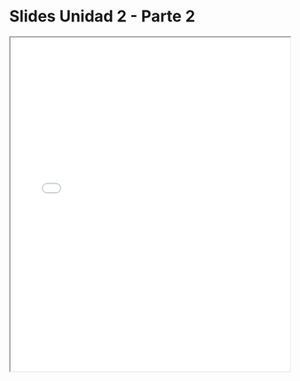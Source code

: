 # Slides Unidad 2 - Parte 2

<iframe src="./slides/u2-manipulacion-datos-p2.pdf" width="100%" height="600px"></iframe>